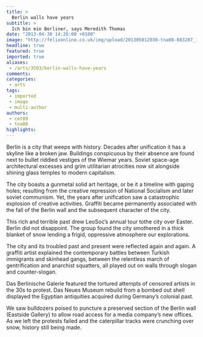 ```yaml
---
title: >
  Berlin walls have years
subtitle: >
  Ich bin ein Berliner, says Meredith Thomas
date: "2013-04-30 14:26:00 +0100"
image: "http://felixonline.co.uk/img/upload/201305012030-tna08-883287_10151360791012135_1278982330_o.jpg"
headline: true
featured: true
imported: true
aliases:
 - /arts/3503/berlin-walls-have-years
comments:
categories:
 - arts
tags:
 - imported
 - image
 - multi-author
authors:
 - cmt09
 - tna08
highlights:
---
```


Berlin is a city that weeps with history. Decades after unification it has a skyline like a broken jaw. Buildings conspicuous by their absence are found next to bullet riddled vestiges of the Wiemar years. Soviet space-age architectural excesses and grim utilitarian atrocities now sit alongside shining glass temples to modern capitalism.

The city boasts a gunmetal solid art heritage, or be it a timeline with gaping holes; resulting from the creative repression of National Socialism and later soviet communism. Yet, the years after unification saw a catastrophic explosion of creative activities. Graffiti became permanently associated with the fall of the Berlin wall and the subsequent character of the city.

This rich and terrible past drew LeoSoc’s annual tour tothe city over Easter. Berlin did not disappoint. The group found the city smothered in a thick blanket of snow lending a frigid, oppressive atmosphere our explorations.

The city and its troubled past and present were reflected again and again. A graffiti artist explained the contemporary battles between Turkish immigrants and skinhead gangs, between the relentless march of gentrification and anarchist squatters, all played out on walls through slogan and counter-slogan.

Das Berlinische Galerie featured the tortured attempts of censored artists in the 30s to protest. Das Neues Museum rebuild from a bombed out shell displayed the Egyptian antiquities acquired during Germany’s colonial past.

We saw bulldozers poised to puncture a preserved section of the Berlin wall (Eastside Gallery) to allow road access for a media company’s new offices. As we left the protests failed and the caterpillar tracks were crunching over snow, history still being made.
